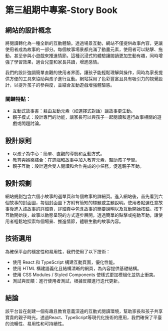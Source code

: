 # 第三組期中專案-Story Book

## 網站的設計概念
將閱讀轉化為一種全新的互動體驗。透過場景互動，網站不僅提供故事內容，更讓使用者成為故事的一部分。每個故事場景都充滿了動畫元素，使用者可以點擊、拖動，甚至參與小遊戲來推進情節。這種沉浸式的體驗讓閱讀更加生動有趣，同時增強了學習效果，適合兒童和家長共讀，增進感情。

我們的設計強調簡單直觀的使用者界面，讓孩子能輕鬆理解與操作，同時為家長提供方便的工具來協助與孩子進行互動。網站採用了色彩豐富且具有吸引力的視覺設計，以提升孩子的參與度，並結合互動遊戲增強體驗感。

### 關鍵特點：
* 互動式故事書：藉由互動元素（如選擇式對話）讓故事更生動。
* 親子模式：設計專門的功能，讓家長可以與孩子一起閱讀和進行故事相關的遊戲或問題討論。

## 設計原則
* 以孩子為中心：簡單、直觀的導航和互動方式。
* 教育與娛樂結合：在遊戲和故事中加入教育元素，幫助孩子學習。
* 親子互動：設計適合雙人閱讀和合作完成的小任務，促進親子互動。

## 設計規劃
網站規劃包含六個小故事的選單頁和每個故事的詳細頁。進入網站後，首先看到六個故事的封面圖，每個封面圖下方附有簡短的標題或主題說明。使用者點選任意故事後進入該故事的詳細頁，詳細頁中包含故事的簡要說明以及互動開始按鈕。按下互動開始後，故事以動態呈現的方式逐步展開，透過簡單的點擊或拖動互動，讓使用者輕鬆地探索每個場景、推進情節，體驗生動的故事內容。

## 技術選用
為確保平台的穩定性和易用性，我們使用了以下技術：
* 使用 React 和 TypeScript 構建互動頁面，優化性能。
* 使用 HTML 構建語義化且結構清晰的網頁，為內容提供基礎結構。
* 使用 CSS Modules / Styled Components 使樣式更加模組化並防止衝突。
* 測試與反饋：進行使用者測試，根據反饋進行迭代更新。

## 結論
該平台旨在創建一個有趣且教育意義深遠的互動式閱讀環境，幫助家長和孩子共享寶貴的親子時光。透過React、TypeScript等現代化技術的應用，我們確保了平臺的流暢性、易用性和可持續性。